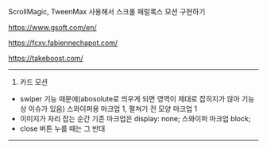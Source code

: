 ScrollMagic, TweenMax 사용해서 스크롤 패럴록스 모션 구현하기

https://www.gsoft.com/en/

https://fcxv.fabiennechapot.com/

https://takeboost.com/

------------------------------------------------------------------

1. 카드 모션
- swiper 기능 때문에(abosolute로 띄우게 되면 영역이 제대로 잡히지가 않아 기능상 이슈가 있음) 스와이퍼용 마크업 1, 펼쳐기 전 모양 마크업 1
- 이미지가 자리 잡는 순간 기존 마크업은 display: none; 스와이퍼 마크업 block;
- close 버튼 누를 때는 그 반대

------------------------------------------------------------------
